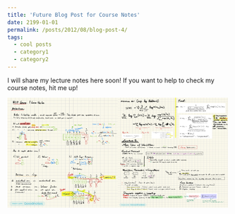```yaml
---
title: 'Future Blog Post for Course Notes'
date: 2199-01-01
permalink: /posts/2012/08/blog-post-4/
tags:
  - cool posts
  - category1
  - category2
---
```


I will share my lecture notes here soon! If you want to help to check my course notes, hit me up!

<!-- ![nb1](https://raw.githubusercontent.com/robuno/robuno.github.io/master/files/nb1.jpg) -->

<!-- ![nb2](https://raw.githubusercontent.com/robuno/robuno.github.io/master/files/nb2.jpg) -->

<img align="left" width="250" height="250" src="https://raw.githubusercontent.com/robuno/robuno.github.io/master/files/nb1.jpg">
 
<img align="left" width="250" height="250" src="https://raw.githubusercontent.com/robuno/robuno.github.io/master/files/nb2.jpg">
